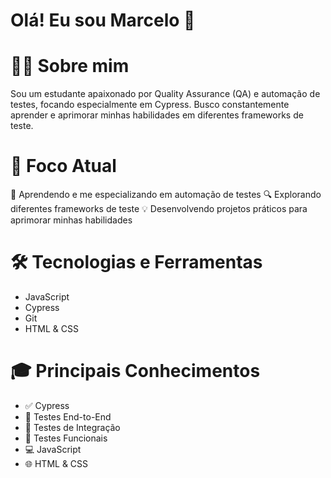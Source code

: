 # Olá! Eu sou Marcelo 👋

# 👨‍💻 Sobre mim

Sou um estudante apaixonado por Quality Assurance (QA) e automação de testes, focando especialmente em Cypress. Busco constantemente aprender e aprimorar minhas habilidades em diferentes frameworks de teste.

# 🎯 Foco Atual

🌱 Aprendendo e me especializando em automação de testes
🔍 Explorando diferentes frameworks de teste
💡 Desenvolvendo projetos práticos para aprimorar minhas habilidades

# 🛠️ Tecnologias e Ferramentas

* JavaScript
* Cypress
* Git
* HTML & CSS

# 🎓 Principais Conhecimentos

* ✅ Cypress
* 🔄 Testes End-to-End
* 📝 Testes de Integração
* 🎯 Testes Funcionais
* 💻 JavaScript
* 🌐 HTML & CSS


